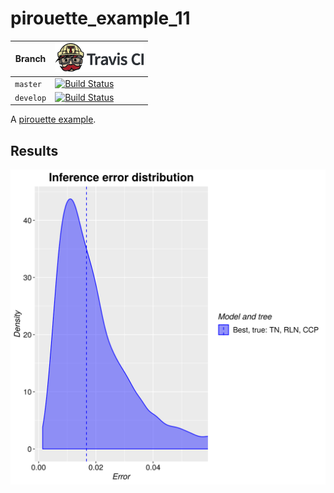 # pirouette_example_11

Branch   |[![Travis CI logo](pics/TravisCI.png)](https://travis-ci.org)
---------|---------------------------------------
`master` |[![Build Status](https://travis-ci.org/richelbilderbeek/pirouette_example_11.svg?branch=master)](https://travis-ci.org/richelbilderbeek/pirouette_example_11)
`develop`|[![Build Status](https://travis-ci.org/richelbilderbeek/pirouette_example_11.svg?branch=develop)](https://travis-ci.org/richelbilderbeek/pirouette_example_11)

A [pirouette example](https://github.com/richelbilderbeek/pirouette_examples).

## Results

![](example_11/errors.png)